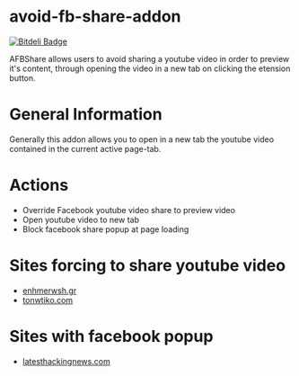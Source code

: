 # avoid-fb-share-addon
[![Bitdeli Badge](https://d2weczhvl823v0.cloudfront.net/dimkl/avoid-fb-share-addon/trend.png)](https://bitdeli.com/free "Bitdeli Badge")

AFBShare allows users to avoid sharing a youtube video in order to preview it's content, through opening the video in a new tab on clicking the etension button.

# General Information
Generally this addon allows you to open in a new tab the youtube video contained in the current active page-tab. 

# Actions
* Override Facebook youtube video share to preview video
* Open youtube video to new tab
* Block facebook share popup at page loading 

# Sites forcing to share youtube video
* [enhmerwsh.gr](http://www.enhmerwsh.gr)
* [tonwtiko.com](http://tonwtiko.com/)

# Sites with facebook popup
* [latesthackingnews.com](http://www.latesthackingnews.com/) 

